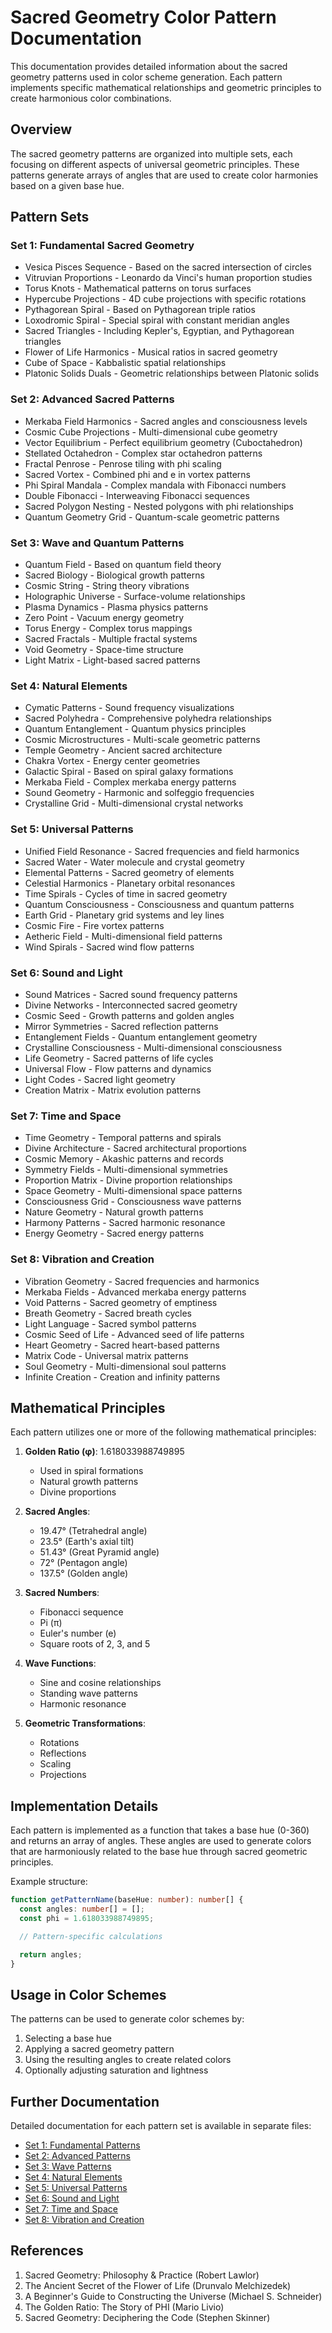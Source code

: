 # Sacred Geometry Color Pattern Documentation

This documentation provides detailed information about the sacred geometry patterns used in color scheme generation. Each pattern implements specific mathematical relationships and geometric principles to create harmonious color combinations.

## Overview

The sacred geometry patterns are organized into multiple sets, each focusing on different aspects of universal geometric principles. These patterns generate arrays of angles that are used to create color harmonies based on a given base hue.

## Pattern Sets

### Set 1: Fundamental Sacred Geometry

- Vesica Pisces Sequence - Based on the sacred intersection of circles
- Vitruvian Proportions - Leonardo da Vinci's human proportion studies
- Torus Knots - Mathematical patterns on torus surfaces
- Hypercube Projections - 4D cube projections with specific rotations
- Pythagorean Spiral - Based on Pythagorean triple ratios
- Loxodromic Spiral - Special spiral with constant meridian angles
- Sacred Triangles - Including Kepler's, Egyptian, and Pythagorean triangles
- Flower of Life Harmonics - Musical ratios in sacred geometry
- Cube of Space - Kabbalistic spatial relationships
- Platonic Solids Duals - Geometric relationships between Platonic solids

### Set 2: Advanced Sacred Patterns

- Merkaba Field Harmonics - Sacred angles and consciousness levels
- Cosmic Cube Projections - Multi-dimensional cube geometry
- Vector Equilibrium - Perfect equilibrium geometry (Cuboctahedron)
- Stellated Octahedron - Complex star octahedron patterns
- Fractal Penrose - Penrose tiling with phi scaling
- Sacred Vortex - Combined phi and e in vortex patterns
- Phi Spiral Mandala - Complex mandala with Fibonacci numbers
- Double Fibonacci - Interweaving Fibonacci sequences
- Sacred Polygon Nesting - Nested polygons with phi relationships
- Quantum Geometry Grid - Quantum-scale geometric patterns

### Set 3: Wave and Quantum Patterns

- Quantum Field - Based on quantum field theory
- Sacred Biology - Biological growth patterns
- Cosmic String - String theory vibrations
- Holographic Universe - Surface-volume relationships
- Plasma Dynamics - Plasma physics patterns
- Zero Point - Vacuum energy geometry
- Torus Energy - Complex torus mappings
- Sacred Fractals - Multiple fractal systems
- Void Geometry - Space-time structure
- Light Matrix - Light-based sacred patterns

### Set 4: Natural Elements

- Cymatic Patterns - Sound frequency visualizations
- Sacred Polyhedra - Comprehensive polyhedra relationships
- Quantum Entanglement - Quantum physics principles
- Cosmic Microstructures - Multi-scale geometric patterns
- Temple Geometry - Ancient sacred architecture
- Chakra Vortex - Energy center geometries
- Galactic Spiral - Based on spiral galaxy formations
- Merkaba Field - Complex merkaba energy patterns
- Sound Geometry - Harmonic and solfeggio frequencies
- Crystalline Grid - Multi-dimensional crystal networks

### Set 5: Universal Patterns

- Unified Field Resonance - Sacred frequencies and field harmonics
- Sacred Water - Water molecule and crystal geometry
- Elemental Patterns - Sacred geometry of elements
- Celestial Harmonics - Planetary orbital resonances
- Time Spirals - Cycles of time in sacred geometry
- Quantum Consciousness - Consciousness and quantum patterns
- Earth Grid - Planetary grid systems and ley lines
- Cosmic Fire - Fire vortex patterns
- Aetheric Field - Multi-dimensional field patterns
- Wind Spirals - Sacred wind flow patterns

### Set 6: Sound and Light

- Sound Matrices - Sacred sound frequency patterns
- Divine Networks - Interconnected sacred geometry
- Cosmic Seed - Growth patterns and golden angles
- Mirror Symmetries - Sacred reflection patterns
- Entanglement Fields - Quantum entanglement geometry
- Crystalline Consciousness - Multi-dimensional consciousness
- Life Geometry - Sacred patterns of life cycles
- Universal Flow - Flow patterns and dynamics
- Light Codes - Sacred light geometry
- Creation Matrix - Matrix evolution patterns

### Set 7: Time and Space

- Time Geometry - Temporal patterns and spirals
- Divine Architecture - Sacred architectural proportions
- Cosmic Memory - Akashic patterns and records
- Symmetry Fields - Multi-dimensional symmetries
- Proportion Matrix - Divine proportion relationships
- Space Geometry - Multi-dimensional space patterns
- Consciousness Grid - Consciousness wave patterns
- Nature Geometry - Natural growth patterns
- Harmony Patterns - Sacred harmonic resonance
- Energy Geometry - Sacred energy patterns

### Set 8: Vibration and Creation

- Vibration Geometry - Sacred frequencies and harmonics
- Merkaba Fields - Advanced merkaba energy patterns
- Void Patterns - Sacred geometry of emptiness
- Breath Geometry - Sacred breath cycles
- Light Language - Sacred symbol patterns
- Cosmic Seed of Life - Advanced seed of life patterns
- Heart Geometry - Sacred heart-based patterns
- Matrix Code - Universal matrix patterns
- Soul Geometry - Multi-dimensional soul patterns
- Infinite Creation - Creation and infinity patterns

## Mathematical Principles

Each pattern utilizes one or more of the following mathematical principles:

1. **Golden Ratio (φ)**: 1.618033988749895

   - Used in spiral formations
   - Natural growth patterns
   - Divine proportions

2. **Sacred Angles**:

   - 19.47° (Tetrahedral angle)
   - 23.5° (Earth's axial tilt)
   - 51.43° (Great Pyramid angle)
   - 72° (Pentagon angle)
   - 137.5° (Golden angle)

3. **Sacred Numbers**:

   - Fibonacci sequence
   - Pi (π)
   - Euler's number (e)
   - Square roots of 2, 3, and 5

4. **Wave Functions**:

   - Sine and cosine relationships
   - Standing wave patterns
   - Harmonic resonance

5. **Geometric Transformations**:
   - Rotations
   - Reflections
   - Scaling
   - Projections

## Implementation Details

Each pattern is implemented as a function that takes a base hue (0-360) and returns an array of angles. These angles are used to generate colors that are harmoniously related to the base hue through sacred geometric principles.

Example structure:

```typescript
function getPatternName(baseHue: number): number[] {
  const angles: number[] = [];
  const phi = 1.618033988749895;

  // Pattern-specific calculations

  return angles;
}
```

## Usage in Color Schemes

The patterns can be used to generate color schemes by:

1. Selecting a base hue
2. Applying a sacred geometry pattern
3. Using the resulting angles to create related colors
4. Optionally adjusting saturation and lightness

## Further Documentation

Detailed documentation for each pattern set is available in separate files:

- [Set 1: Fundamental Patterns](sacred-geometry-set1.md)
- [Set 2: Advanced Patterns](sacred-geometry-set2.md)
- [Set 3: Wave Patterns](sacred-geometry-set3.md)
- [Set 4: Natural Elements](sacred-geometry-set4.md)
- [Set 5: Universal Patterns](sacred-geometry-set5.md)
- [Set 6: Sound and Light](sacred-geometry-set6.md)
- [Set 7: Time and Space](sacred-geometry-set7.md)
- [Set 8: Vibration and Creation](sacred-geometry-set8.md)

## References

1. Sacred Geometry: Philosophy & Practice (Robert Lawlor)
2. The Ancient Secret of the Flower of Life (Drunvalo Melchizedek)
3. A Beginner's Guide to Constructing the Universe (Michael S. Schneider)
4. The Golden Ratio: The Story of PHI (Mario Livio)
5. Sacred Geometry: Deciphering the Code (Stephen Skinner)
